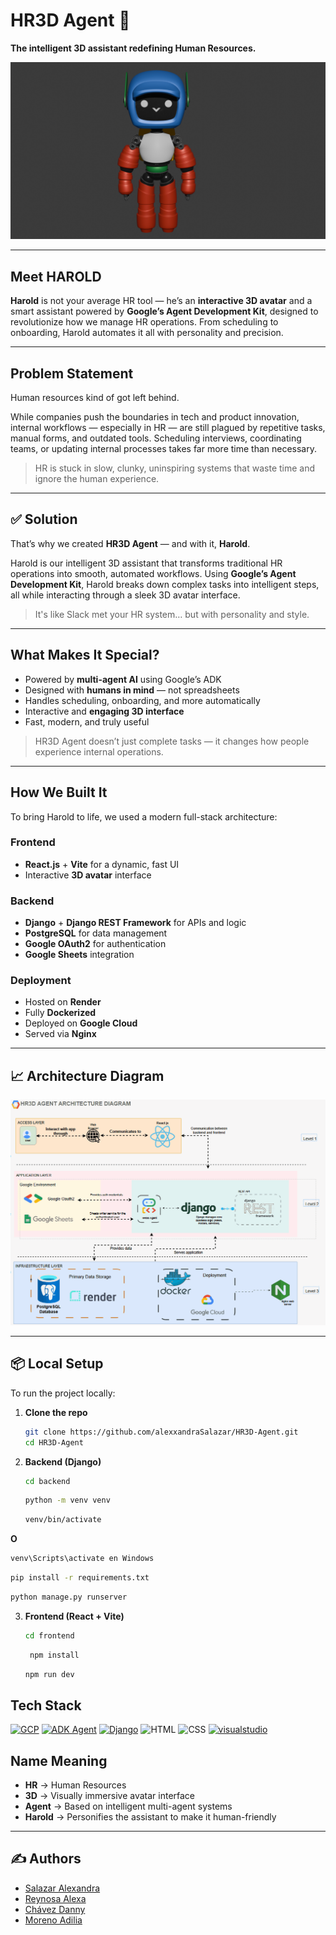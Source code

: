 # HR3D Agent 🤖

**The intelligent 3D assistant redefining Human Resources.**

![HR3D](https://github.com/alexxandraSalazar/HR3D-Agent/blob/main/harold.png)

---

## Meet HAROLD

**Harold** is not your average HR tool — he’s an **interactive 3D avatar** and a smart assistant powered by **Google’s Agent Development Kit**, designed to revolutionize how we manage HR operations. From scheduling to onboarding, Harold automates it all with personality and precision.

---

## Problem Statement

Human resources kind of got left behind.

While companies push the boundaries in tech and product innovation, internal workflows — especially in HR — are still plagued by repetitive tasks, manual forms, and outdated tools. Scheduling interviews, coordinating teams, or updating internal processes takes far more time than necessary.

> HR is stuck in slow, clunky, uninspiring systems that waste time and ignore the human experience.

---

## ✅ Solution

That’s why we created **HR3D Agent** — and with it, **Harold**.

Harold is our intelligent 3D assistant that transforms traditional HR operations into smooth, automated workflows. Using **Google’s Agent Development Kit**, Harold breaks down complex tasks into intelligent steps, all while interacting through a sleek 3D avatar interface.

> It's like Slack met your HR system… but with personality and style.

---

## What Makes It Special?

- Powered by **multi-agent AI** using Google’s ADK
- Designed with **humans in mind** — not spreadsheets
- Handles scheduling, onboarding, and more automatically
- Interactive and **engaging 3D interface**
- Fast, modern, and truly useful

> HR3D Agent doesn’t just complete tasks — it changes how people experience internal operations.

---

## How We Built It

To bring Harold to life, we used a modern full-stack architecture:

### Frontend
- **React.js** + **Vite** for a dynamic, fast UI
- Interactive **3D avatar** interface

### Backend
- **Django** + **Django REST Framework** for APIs and logic
- **PostgreSQL** for data management
- **Google OAuth2** for authentication
- **Google Sheets** integration

### Deployment
- Hosted on **Render**
- Fully **Dockerized**
- Deployed on **Google Cloud**
- Served via **Nginx**

---

## 📈 Architecture Diagram

![HR3D Agent Architecture](https://github.com/alexxandraSalazar/HR3D-Agent/blob/main/HR3D%20AGENT%20GIF.gif)

---

## 📦 Local Setup

To run the project locally:

1. **Clone the repo**
   ```bash
   git clone https://github.com/alexxandraSalazar/HR3D-Agent.git
   cd HR3D-Agent

2. **Backend (Django)**
   ```bash
   cd backend
   ```
   ```bash
   python -m venv venv
   ```
   ```bash
   venv/bin/activate
   ```   
**O**
   ```bash
   venv\Scripts\activate en Windows
   ```
   ```bash
   pip install -r requirements.txt
   ```
   ```bash
   python manage.py runserver
   ```

3. **Frontend (React + Vite)**
   ```bash
   cd frontend
   ```
   ```bash
    npm install
    ```

    ```bash
    npm run dev
    ```
## Tech Stack

[![GCP](https://img.shields.io/badge/GCP-Console-blue)](https://console.cloud.google.com/welcome/new?pli=1&inv=1&invt=Ab0wWw) 
[![ADK Agent](https://img.shields.io/badge/ADK-Agent-green)](https://cloud.google.com/vertex-ai/generative-ai/docs/agent-engine/develop/adk)
[![Django](https://img.shields.io/badge/Django-red)](https://www.djangoproject.com/)
![HTML](https://img.shields.io/badge/HTML-blue)
![CSS](https://img.shields.io/badge/CSS-green)
[![visualstudio](https://img.shields.io/badge/visual%20studio%20code-download-blue)](https://code.visualstudio.com/)

## Name Meaning

- **HR** → Human Resources  
- **3D** → Visually immersive avatar interface  
- **Agent** → Based on intelligent multi-agent systems  
- **Harold** → Personifies the assistant to make it human-friendly

---

## ✍️ Authors

- [Salazar Alexandra](https://github.com/alexxandraSalazar)
- [Reynosa Alexa](https://github.com/aaalexa)
- [Chávez Danny](https://github.com/dochavez)
- [Moreno Adilia](https://github.com/QuesilloLover)
